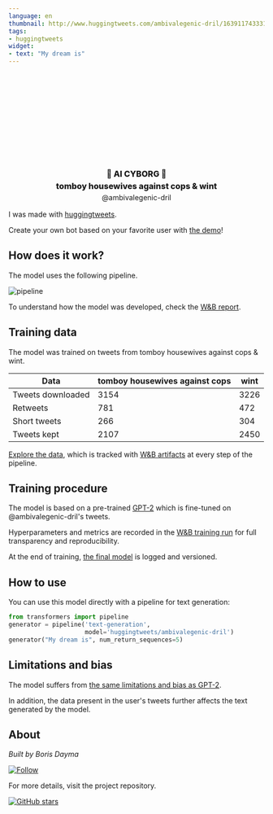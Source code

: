 ```yaml
---
language: en
thumbnail: http://www.huggingtweets.com/ambivalegenic-dril/1639117433317/predictions.png
tags:
- huggingtweets
widget:
- text: "My dream is"
---
```


<div class="inline-flex flex-col" style="line-height: 1.5;">
    <div class="flex">
        <div
			style="display:inherit; margin-left: 4px; margin-right: 4px; width: 92px; height:92px; border-radius: 50%; background-size: cover; background-image: url(&#39;https://pbs.twimg.com/profile_images/1404698622579462144/8oiBunaK_400x400.jpg&#39;)">
        </div>
        <div
            style="display:inherit; margin-left: 4px; margin-right: 4px; width: 92px; height:92px; border-radius: 50%; background-size: cover; background-image: url(&#39;https://pbs.twimg.com/profile_images/847818629840228354/VXyQHfn0_400x400.jpg&#39;)">
        </div>
        <div
            style="display:none; margin-left: 4px; margin-right: 4px; width: 92px; height:92px; border-radius: 50%; background-size: cover; background-image: url(&#39;&#39;)">
        </div>
    </div>
    <div style="text-align: center; margin-top: 3px; font-size: 16px; font-weight: 800">🤖 AI CYBORG 🤖</div>
    <div style="text-align: center; font-size: 16px; font-weight: 800">tomboy housewives against cops & wint</div>
    <div style="text-align: center; font-size: 14px;">@ambivalegenic-dril</div>
</div>

I was made with [huggingtweets](https://github.com/borisdayma/huggingtweets).

Create your own bot based on your favorite user with [the demo](https://colab.research.google.com/github/borisdayma/huggingtweets/blob/master/huggingtweets-demo.ipynb)!

## How does it work?

The model uses the following pipeline.

![pipeline](https://github.com/borisdayma/huggingtweets/blob/master/img/pipeline.png?raw=true)

To understand how the model was developed, check the [W&B report](https://wandb.ai/wandb/huggingtweets/reports/HuggingTweets-Train-a-Model-to-Generate-Tweets--VmlldzoxMTY5MjI).

## Training data

The model was trained on tweets from tomboy housewives against cops & wint.

| Data | tomboy housewives against cops | wint |
| --- | --- | --- |
| Tweets downloaded | 3154 | 3226 |
| Retweets | 781 | 472 |
| Short tweets | 266 | 304 |
| Tweets kept | 2107 | 2450 |

[Explore the data](https://wandb.ai/wandb/huggingtweets/runs/3m5g8gro/artifacts), which is tracked with [W&B artifacts](https://docs.wandb.com/artifacts) at every step of the pipeline.

## Training procedure

The model is based on a pre-trained [GPT-2](https://huggingface.co/gpt2) which is fine-tuned on @ambivalegenic-dril's tweets.

Hyperparameters and metrics are recorded in the [W&B training run](https://wandb.ai/wandb/huggingtweets/runs/27fdnf8e) for full transparency and reproducibility.

At the end of training, [the final model](https://wandb.ai/wandb/huggingtweets/runs/27fdnf8e/artifacts) is logged and versioned.

## How to use

You can use this model directly with a pipeline for text generation:

```python
from transformers import pipeline
generator = pipeline('text-generation',
                     model='huggingtweets/ambivalegenic-dril')
generator("My dream is", num_return_sequences=5)
```

## Limitations and bias

The model suffers from [the same limitations and bias as GPT-2](https://huggingface.co/gpt2#limitations-and-bias).

In addition, the data present in the user's tweets further affects the text generated by the model.

## About

*Built by Boris Dayma*

[![Follow](https://img.shields.io/twitter/follow/borisdayma?style=social)](https://twitter.com/intent/follow?screen_name=borisdayma)

For more details, visit the project repository.

[![GitHub stars](https://img.shields.io/github/stars/borisdayma/huggingtweets?style=social)](https://github.com/borisdayma/huggingtweets)

